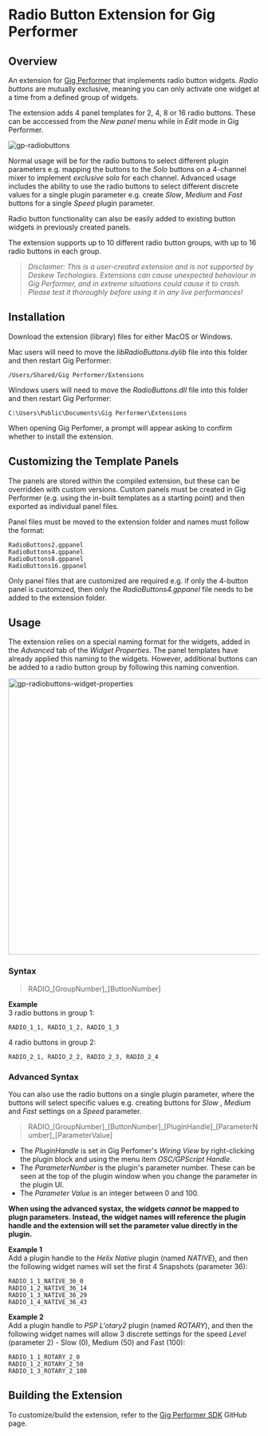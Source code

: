 # Radio Button Extension for Gig Performer

## Overview
An extension for [Gig Performer](https://gigperformer.com) that implements radio button widgets. _Radio buttons_ are mutually exclusive, meaning you can only activate one widget at a time from a defined group of widgets.

The extension adds 4 panel templates for 2, 4, 8 or 16 radio buttons. These can be acccessed from the _New panel_ menu while in _Edit_ mode in Gig Performer.

![gp-radiobuttons](https://user-images.githubusercontent.com/107261652/173212168-8d1d10c9-0a50-45f5-a2c8-b1b6c1183666.gif)

Normal usage will be for the radio buttons to select different plugin parameters e.g. mapping the buttons to the _Solo_ buttons on a 4-channel mixer to implement _exclusive solo_ for each channel. Advanced usage includes the ability to use the radio buttons to select different discrete values for a single plugin parameter e.g. create _Slow_, _Medium_ and _Fast_ buttons for a single _Speed_ plugin parameter.

Radio button functionality can also be easily added to existing button widgets in previously created panels.

The extension supports up to 10 different radio button groups, with up to 16 radio buttons in each group.

> _Disclaimer: This is a user-created extension and is not supported by Deskew Techologies. Extensions can cause unexpected behaviour in Gig Performer, and in extreme situations could cause it to crash. Please test it thoroughly before using it in any live performances!_

## Installation

Download the extension (library) files for either MacOS or Windows.  

Mac users will need to move the _libRadioButtons.dylib_ file into this folder and then restart Gig Performer:
```
/Users/Shared/Gig Performer/Extensions
```
Windows users will need to move the _RadioButtons.dll_ file into this folder and then restart Gig Performer:
```
C:\Users\Public\Documents\Gig Performer\Extensions
```
When opening Gig Perfomer, a prompt will appear asking to confirm whether to install the extension.

## Customizing the Template Panels

The panels are stored within the compiled extension, but these can be overridden with custom versions. Custom panels must be created in Gig Performer (e.g. using the in-built templates as a starting point) and then exported as individual panel files.  

Panel files must be moved to the extension folder and names must follow the format:
```
RadioButtons2.gppanel
RadioButtons4.gppanel
RadioButtons8.gppanel
RadioButtons16.gppanel
```
Only panel files that are customized are required e.g. if only the 4-button panel is customized, then only the _RadioButtons4.gppanel_ file needs to be added to the extension folder.

## Usage

The extension relies on a special naming format for the widgets, added in the _Advanced_ tab of the _Widget Properties_. The panel templates have already applied this naming to the widgets. However, additional buttons can be added to a radio button group by following this naming convention.

<img width="553" alt="gp-radiobuttons-widget-properties" src="https://user-images.githubusercontent.com/107261652/173212382-7e43735e-c3f1-4c4a-b2f0-9108003ed884.png">

<br />

### Syntax

> RADIO\_[GroupNumber]\_[ButtonNumber]

__Example__  
3 radio buttons in group 1:
```
RADIO_1_1, RADIO_1_2, RADIO_1_3
```
4 radio buttons in group 2:
```
RADIO_2_1, RADIO_2_2, RADIO_2_3, RADIO_2_4
```
### Advanced Syntax

You can also use the radio buttons on a single plugin parameter, where the buttons will select specific values e.g. creating buttons for _Slow_ , _Medium_ and _Fast_ settings on a _Speed_ parameter.

> RADIO\_[GroupNumber]\_[ButtonNumber]\_[PluginHandle]\_[ParameterNumber]\_[ParameterValue]

- The _PluginHandle_ is set in Gig Perfomer's _Wiring View_ by right-clicking the plugin block and using the menu item _OSC/GPScript Handle_.   
- The _ParameterNumber_ is the plugin's parameter number. These can be seen at the top of the plugin window when you change the parameter in the plugin UI. 
- The _Parameter Value_ is an integer between 0 and 100.  
 

__When using the advanced systax, the widgets *cannot* be mapped to plugn parameters. Instead, the widget names will reference the plugin handle and the extension will set the parameter value directly in the plugin.__

__Example 1__  
Add a plugin handle to the _Helix Native_ plugin (named _NATIVE_), and then the following widget names will set the first 4 Snapshots (parameter 36):
```
RADIO_1_1_NATIVE_36_0
RADIO_1_2_NATIVE_36_14
RADIO_1_3_NATIVE_36_29
RADIO_1_4_NATIVE_36_43
```

__Example 2__  
Add a plugin handle to _PSP L'otary2_ plugin (named _ROTARY_), and then the following widget names will allow 3 discrete settings for the speed _Level_ (parameter 2) - Slow (0), Medium (50) and Fast (100): 
```
RADIO_1_1_ROTARY_2_0
RADIO_1_2_ROTARY_2_50
RADIO_1_3_ROTARY_2_100
```

## Building the Extension

To customize/build the extension, refer to the [Gig Performer SDK](https://github.com/gigperformer/gp-sdk) GitHub page.

